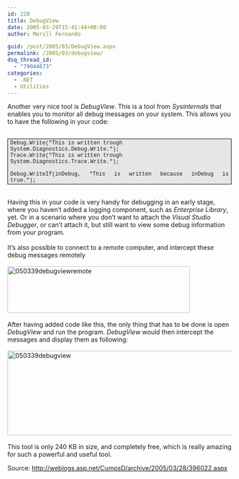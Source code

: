 ```yaml
---
id: 220
title: DebugView
date: 2005-03-29T15:41:44+00:00
author: Merill Fernando

guid: /post/2005/03/DebugView.aspx
permalink: /2005/03/debugview/
dsq_thread_id:
  - "79044673"
categories:
  - .NET
  - Utilities
---
```

Another very nice tool is <i>DebugView</i>. This is a tool from <i>Sysinternals</i> that enables you to monitor all debug messages on your system. This allows you to have the following in your code:<br />
<p class="MsoNormal" style="MARGIN: 0cm 0cm 0pt; TEXT-ALIGN: justify"><span lang="EN" style="FONT-SIZE: 10pt; FONT-FAMILY: Verdana; mso-bidi-font-family: 'Courier New'"><?xml:namespace prefix ="" o /><o:p>&nbsp;</o:p></span></p>
<div style="BORDER-RIGHT: windowtext 1pt solid; PADDING-RIGHT: 4pt; BORDER-TOP: windowtext 1pt solid; PADDING-LEFT: 4pt; BACKGROUND: #e6e6e6; PADDING-BOTTOM: 1pt; BORDER-LEFT: windowtext 1pt solid; PADDING-TOP: 1pt; BORDER-BOTTOM: windowtext 1pt solid; mso-element: para-border-div; mso-border-alt: solid windowtext .5pt">
<p class="MsoNormal" style="BORDER-RIGHT: medium none; PADDING-RIGHT: 0cm; BORDER-TOP: medium none; PADDING-LEFT: 0cm; BACKGROUND: #e6e6e6; PADDING-BOTTOM: 0cm; MARGIN: 0cm 0cm 0pt; BORDER-LEFT: medium none; PADDING-TOP: 0cm; BORDER-BOTTOM: medium none; mso-border-alt: solid windowtext .5pt; mso-padding-alt: 1.0pt 4.0pt 1.0pt 4.0pt; mso-layout-grid-align: none"><span lang="EN" style="FONT-SIZE: 9pt; FONT-FAMILY: 'Courier New'; mso-ansi-language: EN-GB; mso-fareast-language: NL">Debug.Write("This is written trough System.Diagnostics.Debug.Write.");<o:p></o:p></span></p>
<p class="MsoNormal" style="BORDER-RIGHT: medium none; PADDING-RIGHT: 0cm; BORDER-TOP: medium none; PADDING-LEFT: 0cm; BACKGROUND: #e6e6e6; PADDING-BOTTOM: 0cm; MARGIN: 0cm 0cm 0pt; BORDER-LEFT: medium none; PADDING-TOP: 0cm; BORDER-BOTTOM: medium none; mso-border-alt: solid windowtext .5pt; mso-padding-alt: 1.0pt 4.0pt 1.0pt 4.0pt; mso-layout-grid-align: none"><span lang="EN" style="FONT-SIZE: 9pt; FONT-FAMILY: 'Courier New'; mso-ansi-language: EN-GB; mso-fareast-language: NL">Trace.Write("This is written trough System.Diagnostics.Trace.Write.");<o:p></o:p></span></p>
<p class="MsoNormal" style="BORDER-RIGHT: medium none; PADDING-RIGHT: 0cm; BORDER-TOP: medium none; PADDING-LEFT: 0cm; BACKGROUND: #e6e6e6; PADDING-BOTTOM: 0cm; MARGIN: 0cm 0cm 0pt; BORDER-LEFT: medium none; PADDING-TOP: 0cm; BORDER-BOTTOM: medium none; mso-border-alt: solid windowtext .5pt; mso-padding-alt: 1.0pt 4.0pt 1.0pt 4.0pt; mso-layout-grid-align: none"><span lang="EN" style="FONT-SIZE: 9pt; FONT-FAMILY: 'Courier New'; mso-ansi-language: EN-GB; mso-fareast-language: NL"><o:p>&nbsp;</o:p></span></p>
<p class="MsoNormal" style="BORDER-RIGHT: medium none; PADDING-RIGHT: 0cm; BORDER-TOP: medium none; PADDING-LEFT: 0cm; BACKGROUND: #e6e6e6; PADDING-BOTTOM: 0cm; MARGIN: 0cm 0cm 0pt; BORDER-LEFT: medium none; PADDING-TOP: 0cm; BORDER-BOTTOM: medium none; TEXT-ALIGN: justify; mso-border-alt: solid windowtext .5pt; mso-padding-alt: 1.0pt 4.0pt 1.0pt 4.0pt"><span lang="EN" style="FONT-SIZE: 9pt; FONT-FAMILY: 'Courier New'; mso-ansi-language: EN-GB; mso-fareast-language: NL">Debug.WriteIf(inDebug, "This is written because inDebug is true.");<span style="mso-tab-count: 1">&nbsp;&nbsp;&nbsp;&nbsp;&nbsp;&nbsp; </span></span><span lang="EN" style="FONT-SIZE: 9pt; FONT-FAMILY: Verdana; mso-bidi-font-family: 'Courier New'"><o:p></o:p></span></p></div>
<p><br />Having this in your code is very handy for debugging in an early stage, where you haven&rsquo;t added a logging component, such as <i>Enterprise Library</i>, yet. Or in a scenario where you don&rsquo;t want to attach the <i>Visual Studio Debugger</i>, or can&rsquo;t attach it, but still want to view some debug information from your program.<br /><br />It&rsquo;s also possible to connect to a remote computer, and intercept these debug messages remotely<br /><br /><img height="105" alt="050339debugviewremote" src="http://www.merill.net/wp-content/uploads/contentbinary/050339debugviewremote.jpg" width="410" border="0" /><br /><br />After having added code like this, the only thing that has to be done is open <i>DebugView</i> and run the program. <i>DebugView</i> would then intercept the messages and display them as following:<br /><br /><img height="190" alt="050339debugview" src="http://www.merill.net/wp-content/uploads/contentbinary/050339debugview.jpg" width="738" border="0" /><br /><br />This tool is only 240 KB in size, and completely free, which is really amazing for such a powerful and useful tool. </p>
<p>Source: <a href="http://weblogs.asp.net/CumpsD/archive/2005/03/28/396022.aspx">http://weblogs.asp.net/CumpsD/archive/2005/03/28/396022.aspx</a></p>